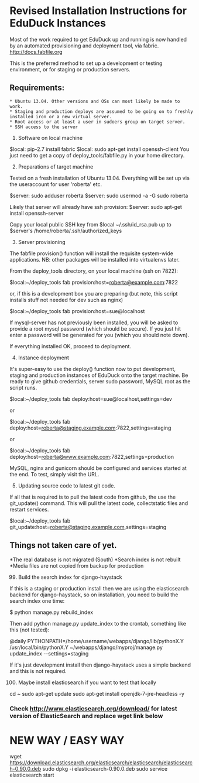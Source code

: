 Revised Installation Instructions for EduDuck Instances
=======================================================

Most of the work required to get EduDuck up and running is now handled by an
automated provisioning and deployment tool, via fabric. http://docs.fabfile.org

This is the preferred method to set up a development or testing environment,
or for staging or production servers.

## Requirements:

    * Ubuntu 13.04. Other versions and OSs can most likely be made to work.
    * Staging and production deploys are assumed to be going on to freshly 
    installed iron or a new virtual server.
    * Root access or at least a user in sudoers group on target server.
    * SSH access to the server

1. Software on local machine

$local: pip-2.7 install fabric
$local: sudo apt-get install openssh-client
You just need to get a copy of deploy_tools/fabfile.py in your home directory.

2. Preparations of target machine

Tested on a fresh installation of Ubuntu 13.04.
Everything will be set up via the useraccount for user 'roberta' etc.

$server: sudo adduser roberta
$server: sudo usermod -a -G sudo roberta

Likely that server will already have ssh provision:
$server: sudo apt-get install openssh-server

Copy your local public SSH key from $local ~/.ssh/id_rsa.pub up to 
$server's /home/roberta/.ssh/authorized_keys

3. Server provisioning

The fabfile provision() function will install the requisite system-wide 
applications. NB: other packages will be installed into virtualenvs later.

From the deploy_tools directory, on your local machine (ssh on 7822):

$local:~/deploy_tools fab provision:host=roberta@example.com:7822

or, if this is a development box you are preparing 
(but note, this script installs stuff not needed for dev such as nginx)

$local:~/deploy_tools fab provision:host=sue@localhost

If mysql-server has not previously been installed, you will be asked to provide
a root mysql password (which should be secure). If you just hit enter a password 
will be generated for you (which you should note down).

If everything installed OK, proceed to deployment.

4. Instance deployment

It's super-easy to use the deploy() function now to put development, staging
and production instances of EduDuck onto the target machine. Be ready to give
github credentials, server sudo password, MySQL root as the script runs.

$local:~/deploy_tools fab deploy:host=sue@localhost,settings=dev

or 

$local:~/deploy_tools fab deploy:host=roberta@staging.example.com:7822,settings=staging

or 

$local:~/deploy_tools fab deploy:host=roberta@www.example.com:7822,settings=production

MySQL, nginx and gunicorn should be configured and services started at the end.
To test, simply visit the URL.

5. Updating source code to latest git code.

If all that is required is to pull the latest code from github, the use the 
git_update() command. This will pull the latest code, collectstatic files and
restart services.

$local:~/deploy_tools fab git_update:host=roberta@staging.example.com,settings=staging


## Things not taken care of yet.
*The real database is not migrated (South)
*Search index is not rebuilt
*Media files are not copied from backup for production

99. Build the search index for django-haystack

If this is a staging or production install then we are using the elasticsearch backend for django-haystack, so on installation, you need to build the search index one time:
   
   $ python manage.py rebuild_index

Then add python manage.py update_index to the crontab, something like this (not tested):

   @daily PYTHONPATH=/home/username/webapps/django/lib/pythonX.Y /usr/local/bin/pythonX.Y ~/webapps/django/myproj/manage.py update_index --settings=staging

If it's just development install then django-haystack uses a simple backend and this is not required.

100. Maybe install elasticsearch if you want to test that locally

cd ~
sudo apt-get update
sudo apt-get install openjdk-7-jre-headless -y
 
 
### Check http://www.elasticsearch.org/download/ for latest version of ElasticSearch and replace wget link below
 
# NEW WAY / EASY WAY
wget https://download.elasticsearch.org/elasticsearch/elasticsearch/elasticsearch-0.90.0.deb
sudo dpkg -i elasticsearch-0.90.0.deb
sudo service elasticsearch start

